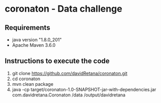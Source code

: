 # coronaton - Data challenge
## Requirements
* java version "1.8.0_201"
* Apache Maven 3.6.0
## Instructions to execute the code
1. git clone https://github.com/davidRetana/coronaton.git
2. cd coronaton
3. mvn clean package
4. java -cp target/coronaton-1.0-SNAPSHOT-jar-with-dependencies.jar com.davidretana.Coronaton /data /output/davidretana
